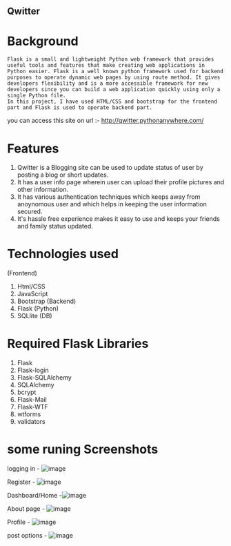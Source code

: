 ## Qwitter 

# Background
    Flask is a small and lightweight Python web framework that provides useful tools and features that make creating web applications in Python easier. Flask is a well known python framework used for backend purposes to operate dynamic web pages by using route method. It gives developers flexibility and is a more accessible framework for new developers since you can build a web application quickly using only a single Python file.
    In this project, I have used HTML/CSS and bootstrap for the frontend part and Flask is used to operate backend part.

you can access this site on url :- http://qwitter.pythonanywhere.com/

# Features

1. Qwitter is a Blogging site  can be used to update status of user by posting a blog or short updates.
2. It has a user info page wherein user can upload their profile pictures and other information.
3. It has various authentication techniques which keeps away from anoynomous user and which helps in keeping the user information secured.
4. It's hassle free experience makes it easy to use and keeps your friends and family status updated.


# Technologies used 

 (Frontend)
1. Html/CSS
2. JavaScript
3. Bootstrap 
 (Backend)
4. Flask (Python)
5. SQLlite (DB)



# Required Flask Libraries

1. Flask
2. Flask-login
3. Flask-SQLAlchemy
4. SQLAlchemy
5. bcrypt
6. Flask-Mail
7. Flask-WTF 
8. wtforms
9. validators


# some runing Screenshots

logging in - ![image](https://user-images.githubusercontent.com/87640823/179772733-3f3ace0f-72f7-4711-b393-8c567c612d5a.png)

Register - ![image](https://user-images.githubusercontent.com/87640823/179773555-d9e24473-8fa5-4a18-8190-35a7e9ccd8e1.png)

Dashboard/Home -![image](https://user-images.githubusercontent.com/87640823/179773092-6adb0e71-b9e8-49d8-ba86-28e3a3e3d5b4.png)

About page - ![image](https://user-images.githubusercontent.com/87640823/179773188-c3f89438-15ce-4bd4-b733-a4b542d60ebb.png)

Profile - ![image](https://user-images.githubusercontent.com/87640823/179773259-c06018ae-f709-46f4-9bf5-8234c596c23a.png)

post options - ![image](https://user-images.githubusercontent.com/87640823/179773472-d8aeadb5-2562-42f1-a3c6-c485840884f7.png)

